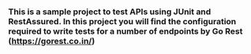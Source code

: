 
### This is a sample project to test APIs using JUnit and RestAssured. In this project you will find the configuration required to write tests for a number of endpoints by Go Rest (https://gorest.co.in/)
